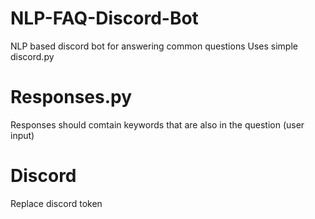 # NLP-FAQ-Discord-Bot
NLP based discord bot for answering common questions
Uses simple discord.py

# Responses.py
Responses should comtain keywords that are also in the question (user input)

# Discord
Replace discord token
